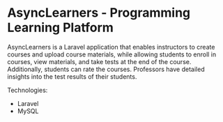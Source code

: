 # AsyncLearners - Programming Learning Platform

AsyncLearners is a Laravel application that enables instructors to create courses and upload course materials, while allowing students to enroll in courses, view materials, and take tests at the end of the course. Additionally, students can rate the courses. Professors have detailed insights into the test results of their students.

Technologies:
- Laravel
- MySQL
